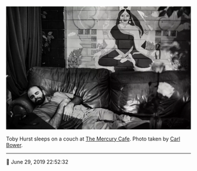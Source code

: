 ![Toby Hurst sleeps on a couch at the Mercury Cafe](assets/9b7e1bfda0fecd1b9ff23224ef65fb8a.webp)

Toby Hurst sleeps on a couch at [The Mercury Cafe](http://mercurycafe.com/). Photo taken by [Carl Bower](http://carlbowerphotos.com/).

- - - -

<span aria-hidden="true">📅</span> June 29, 2019 22:52:32
